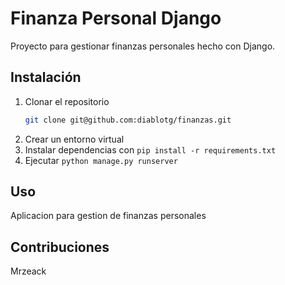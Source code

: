 # Finanza Personal Django

Proyecto para gestionar finanzas personales hecho con Django.

## Instalación

1. Clonar el repositorio  
   ```bash
   git clone git@github.com:diablotg/finanzas.git
2. Crear un entorno virtual
3. Instalar dependencias con `pip install -r requirements.txt`
4. Ejecutar `python manage.py runserver`

## Uso

Aplicacion para gestion de finanzas personales

## Contribuciones

Mrzeack



